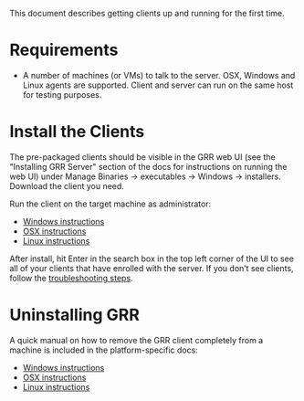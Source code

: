 This document describes getting clients up and running for
the first time.

# Requirements

  - A number of machines (or VMs) to talk to the server. OSX, Windows and Linux
    agents are supported. Client and server can run on the same host for
    testing purposes.

# Install the Clients

The pre-packaged clients should be visible in the GRR web UI (see the "Installing GRR Server" section of the docs for instructions on running the web UI) under Manage
Binaries → executables → Windows → installers. Download the client you
need.

Run the client on the target machine as administrator:

  - [Windows instructions](on-windows.md)
  - [OSX instructions](on-mac-os-x.md)
  - [Linux instructions](on-linux.md)

After install, hit Enter in the search box in the top left corner of the
UI to see all of your clients that have enrolled with the server. If you
don’t see clients, follow the [troubleshooting
steps](troubleshooting.md#i-dont-see-my-clients).

# Uninstalling GRR

A quick manual on how to remove the GRR client completely from a machine is included in the platform-specific docs:

  - [Windows instructions](on-windows.md#uninstalling-grr)
  - [OSX instructions](on-mac-os-x.md#uninstalling-grr)
  - [Linux instructions](on-linux.md#uninstalling-grr)